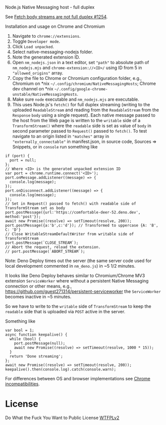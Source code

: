 Node.js Native Messaging host - full duplex

See [Fetch body streams are not full duplex #1254](https://github.com/whatwg/fetch/issues/1254).

Installation and usage on Chrome and Chromium

1. Navigate to `chrome://extensions`.
2. Toggle `Developer mode`.
3. Click `Load unpacked`.
4. Select native-messaging-nodejs folder.
5. Note the generated extension ID.
6. Open `nm_nodejs.json` in a text editor, set `"path"` to absolute path of `nm_nodejs.mjs` and `chrome-extension://<ID>/` using ID from 5 in `"allowed_origins"` array. 
7. Copy the file to Chrome or Chromium configuration folder, e.g., Chromium on \*nix `~/.config/chromium/NativeMessagingHosts`; Chrome dev channel on \*nix `~/.config/google-chrome-unstable/NativeMessagingHosts`.
8. Make sure `node` executable and `nm_nodejs.mjs` are executable.
9. This uses Node.js's `fetch()` for full duplex streaming (writing to the uploaded `ReadableStream` and reading from the `ReadableStream` from the `Response` `body` using a single request). Each native message passed to the host from the Web page is written to the `writable` side of a `TransformStream()` where the `readable` side is set as value of `body` in second parameter passed to `Request()` passed to `fetch()`. To test navigate to an origin listed in `"matches"` array in `"externally_connectable"` in manifest.json, in source code, Sources => Snippets, or in `console` run something like

```
if (port) {
  port = null;
};
// Where <ID> is the generated unpacked extension ID
var port = chrome.runtime.connect('<ID>'); 
port.onMessage.addListener((message) => {
  console.log(message);
});
port.onDisconnect.addListener((message) => {
  console.log(message);
});
// Set in Request() passed to fetch() with readable side of TransformStream set as body
port.postMessage({url:'https://comfortable-deer-52.deno.dev', method:'post'});
await new Promise((resolve) => setTimeout(resolve, 200));
port.postMessage({a:'b',c:'d'}); // Transformed to uppercase {A: 'B', C: 'D'}
// Close WritableStreamDefaultWriter from writable side of TransformStream
port.postMessage(`CLOSE_STREAM`);
// Abort the request, reload the extension.
// port.postMessage(`ABORT_STREAM`);
```

Note: Deno Deploy times out the server (the same server code used for local development commented in `nm_deno.js`) in ~5 1/2 minutes.

It looks like Deno Deploy behaves similar to Chromium/Chrome MV3 extension `ServiceWorker` where without a persistent Native Messaging connection or other means, e.g., https://github.com/guest271314/persistent-serviceworker the `ServiceWorker` becomes inactive in ~5 minutes.

So we have to write to the `writable` side of `TransformStream` to keep the `readable` side that is uploaded via `POST` active in the server.

Something like

```
var bool = 1;
async function keepalive() {
  while (bool) {
    port.postMessage(null);
    await new Promise((resolve) => setTimeout(resolve, 1000 * 15));
  }
  return 'Done streaming';
};
await new Promise((resolve) => setTimeout(resolve, 200));
keepalive().then(console.log).catch(console.warn);
```

For differences between OS and browser implementations see [Chrome incompatibilities](https://developer.mozilla.org/en-US/docs/Mozilla/Add-ons/WebExtensions/Chrome_incompatibilities#native_messaging).

# License
Do What the Fuck You Want to Public License [WTFPLv2](http://www.wtfpl.net/about/)
